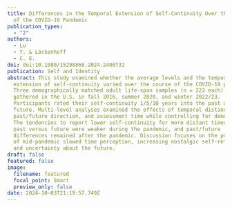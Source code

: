 ```yaml
---
title: Differences in the Temporal Extension of Self-Continuity Over the Course
  of the COVID-19 Pandemic
publication_types:
  - "2"
authors:
  - Lu
  - Y. & Löckenhoff
  - C. E.
doi: doi:10.1080/15298868.2024.2400732
publication: Self and Identity
abstract: This study examined whether the average levels and the temporal
  extension of self-continuity varied over the course of the COVID-19 pandemic.
  Three demographically matched adult life-span samples (n = 223 each) were
  gathered in the U.S. in fall 2016, summer 2020, and winter 2022/23.
  Participants rated their self-continuity 1/5/10 years into the past and
  future. Multi-level analyses examined the effects of temporal distance,
  past/future direction, and assessment time while controlling for demographics.
  The tendencies to report lower self-continuity for more distant times and for
  past versus future were weaker during the pandemic, and past/future
  differences remained after the pandemic. Discussion focuses on the possibility
  of mid-pandemic slowed time perception, increasing nostalgic self-reflection,
  and uncertainty about the future.
draft: false
featured: false
image:
  filename: featured
  focal_point: Smart
  preview_only: false
date: 2024-10-03T21:19:57.749Z
---
```

